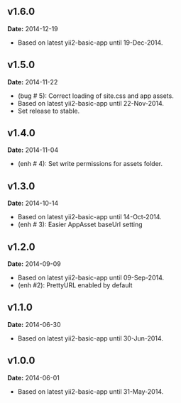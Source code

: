 v1.6.0
------
**Date:** 2014-12-19

- Based on latest yii2-basic-app until 19-Dec-2014.


v1.5.0
------
**Date:** 2014-11-22

- (bug # 5): Correct loading of site.css and app assets.
- Based on latest yii2-basic-app until 22-Nov-2014.
- Set release to stable.

v1.4.0
------
**Date:** 2014-11-04

- (enh # 4): Set write permissions for assets folder.

v1.3.0
------
**Date:** 2014-10-14

- Based on latest yii2-basic-app until 14-Oct-2014.
- (enh # 3): Easier AppAsset baseUrl setting


v1.2.0
------
**Date:** 2014-09-09

- Based on latest yii2-basic-app until 09-Sep-2014.
- (enh #2): PrettyURL enabled by default

v1.1.0
------
**Date:** 2014-06-30

- Based on latest yii2-basic-app until 30-Jun-2014.


v1.0.0
------
**Date:** 2014-06-01

- Based on latest yii2-basic-app until 31-May-2014.

